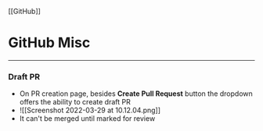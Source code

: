 [[GitHub]]

# GitHub Misc

---

### Draft PR
-  On PR creation page, besides **Create Pull Request** button the dropdown offers the ability to create draft PR
- ![[Screenshot 2022-03-29 at 10.12.04.png]]
- It can't be merged until marked for review